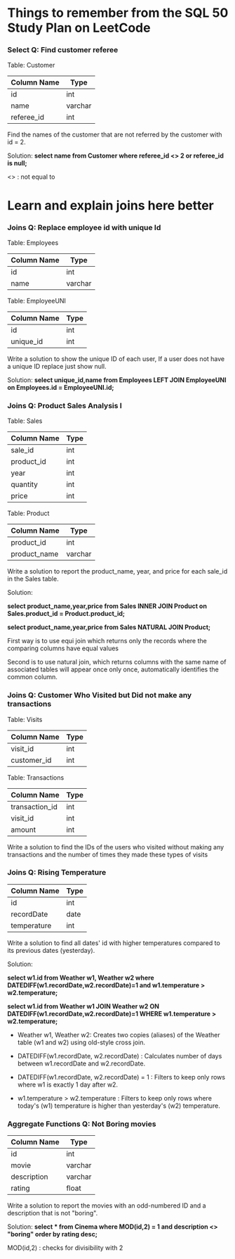 # Things to remember from the SQL 50 Study Plan on LeetCode
### Select Q: Find customer referee
Table: Customer

| Column Name | Type    |
|-------------|---------|
| id          | int     |
| name        | varchar |
| referee_id  | int     |


Find the names of the customer that are not referred by the customer with id = 2.

Solution: 
**select name from Customer where referee_id <> 2 or referee_id is null;**

<> : not equal to 

# Learn and explain joins here better

### Joins Q: Replace employee id with unique Id 
Table: Employees

| Column Name   | Type    |
|---------------|---------|
| id            | int     |
| name          | varchar |


Table: EmployeeUNI

| Column Name   | Type    |
|---------------|---------|
| id            | int     |
| unique_id     | int     |

Write a solution to show the unique ID of each user, If a user does not have a unique ID replace just show null.

Solution:
**select unique_id,name from Employees LEFT JOIN EmployeeUNI on Employees.id = EmployeeUNI.id;**

### Joins Q: Product Sales Analysis I 
Table: Sales

| Column Name | Type  |
|-------------|-------|
| sale_id     | int   |
| product_id  | int   |
| year        | int   |
| quantity    | int   |
| price       | int   |

Table: Product

| Column Name  | Type    |
|--------------|---------|
| product_id   | int     |
| product_name | varchar |

Write a solution to report the product_name, year, and price for each sale_id in the Sales table.

Solution:

**select product_name,year,price from Sales INNER JOIN Product on Sales.product_id = Product.product_id;**

**select product_name,year,price from Sales NATURAL JOIN Product;**

First way is to use equi join which returns only the records where the comparing columns have equal values

Second is to use natural join, which returns columns with the same name of associated tables will appear once only once, automatically identifies the common column.

### Joins Q: Customer Who Visited but Did not make any transactions 
Table: Visits

| Column Name | Type    |
|-------------|---------|
| visit_id    | int     |
| customer_id | int     |

Table: Transactions

| Column Name    | Type    |
|----------------|---------|
| transaction_id | int     |
| visit_id       | int     |
| amount         | int     |


Write a solution to find the IDs of the users who visited without making any transactions and the number of times they made these types of visits



### Joins Q: Rising Temperature

|Column Name   | Type    |
|---------------|---------|
| id            | int     |
| recordDate    | date    |
| temperature   | int     |

Write a solution to find all dates' id with higher temperatures compared to its previous dates (yesterday).

Solution: 

**select w1.id from Weather w1, Weather w2 where DATEDIFF(w1.recordDate,w2.recordDate)=1 and w1.temperature > w2.temperature;**

**select w1.id from Weather w1 JOIN Weather w2 ON DATEDIFF(w1.recordDate,w2.recordDate)=1 WHERE w1.temperature > w2.temperature;**


- Weather w1, Weather w2: Creates two copies (aliases) of the Weather table (w1 and w2) using old-style cross join.

- DATEDIFF(w1.recordDate, w2.recordDate) : Calculates number of days between w1.recordDate and w2.recordDate.

- DATEDIFF(w1.recordDate, w2.recordDate) = 1	: Filters to keep only rows where w1 is exactly 1 day after w2.

- w1.temperature > w2.temperature	: Filters to keep only rows where today's (w1) temperature is higher than yesterday's (w2) temperature.

### Aggregate Functions Q: Not Boring movies

| Column Name    | Type     |
|----------------|----------|
| id             | int      |
| movie          | varchar  |
| description    | varchar  |
| rating         | float    |

Write a solution to report the movies with an odd-numbered ID and a description that is not "boring".

Solution:
**select * from Cinema where MOD(id,2) = 1 and description <> "boring" order by rating desc;**

MOD(id,2) : checks for divisibility with 2




